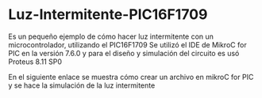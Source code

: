 # Luz-Intermitente-PIC16F1709
Es un pequeño ejemplo de cómo hacer luz intermitente con un microcontrolador, utilizando el PIC16F1709
Se utilizó el IDE de MikroC for PIC en la versión 7.6.0
y para el diseño y simulación del circuito es usó Proteus 8.11 SP0

En el siguiente enlace se muestra cómo crear un archivo en mikroC for PIC
y se hace la simulación de la luz intermitente

